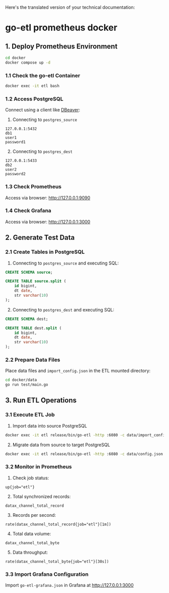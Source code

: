 Here's the translated version of your technical documentation:

# go-etl prometheus docker

## 1. Deploy Prometheus Environment

```bash
cd docker
docker compose up -d
```

### 1.1 Check the go-etl Container

```bash
docker exec -it etl bash
```

### 1.2 Access PostgreSQL

Connect using a client like [DBeaver](https://github.com/dbeaver/dbeaver/releases):

1. Connecting to `postgres_source`
```
127.0.0.1:5432
db1
user1
password1
```

2. Connecting to `postgres_dest`
```
127.0.0.1:5433
db2
user2
password2
```

### 1.3 Check Prometheus

Access via browser: http://127.0.0.1:9090

### 1.4 Check Grafana

Access via browser: http://127.0.0.1:3000

## 2. Generate Test Data

### 2.1 Create Tables in PostgreSQL

1. Connecting to `postgres_source` and executing SQL:
```sql
CREATE SCHEMA source;

CREATE TABLE source.split (
	id bigint,
	dt date,
	str varchar(10)
);
```

2. Connecting to `postgres_dest` and executing SQL:
```sql
CREATE SCHEMA dest;

CREATE TABLE dest.split (
	id bigint,
	dt date,
	str varchar(10)
);
```

### 2.2 Prepare Data Files

Place data files and `import_config.json` in the ETL mounted directory:

```bash
cd docker/data
go run test/main.go
```

## 3. Run ETL Operations

### 3.1 Execute ETL Job

1. Import data into source PostgreSQL
```bash
docker exec -it etl release/bin/go-etl -http :6080 -c data/import_config.json
```

2. Migrate data from source to target PostgreSQL
```bash
docker exec -it etl release/bin/go-etl -http :6080 -c data/config.json
```

### 3.2 Monitor in Prometheus

1. Check job status:
```
up{job="etl"}
```

2. Total synchronized records:
```
datax_channel_total_record
```

3. Records per second:
```
rate(datax_channel_total_record{job="etl"}[1m])
```

4. Total data volume:
```
datax_channel_total_byte
```

5. Data throughput:
```
rate(datax_channel_total_byte{job="etl"}[30s])
```

### 3.3 Import Grafana Configuration

Import `go-etl-grafana.json` in Grafana at http://127.0.0.1:3000

